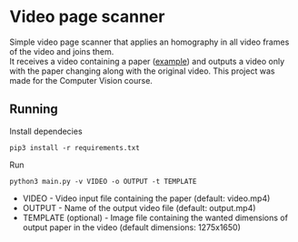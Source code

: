 # Video page scanner
Simple video page scanner that applies an homography in all video frames of the video and joins them.  
It receives a video containing a paper ([example](./video.mp4)) and outputs a video only with the paper changing along with the original video. 
This project was made for the Computer Vision course.  

## Running

Install dependecies
```python3
pip3 install -r requirements.txt
```

Run
```python3
python3 main.py -v VIDEO -o OUTPUT -t TEMPLATE
```
- VIDEO - Video input file containing the paper (default: video.mp4)
- OUTPUT - Name of the output video file (default: output.mp4)
- TEMPLATE (optional) - Image file containing the wanted dimensions of output paper in the video (default dimensions: 1275x1650)